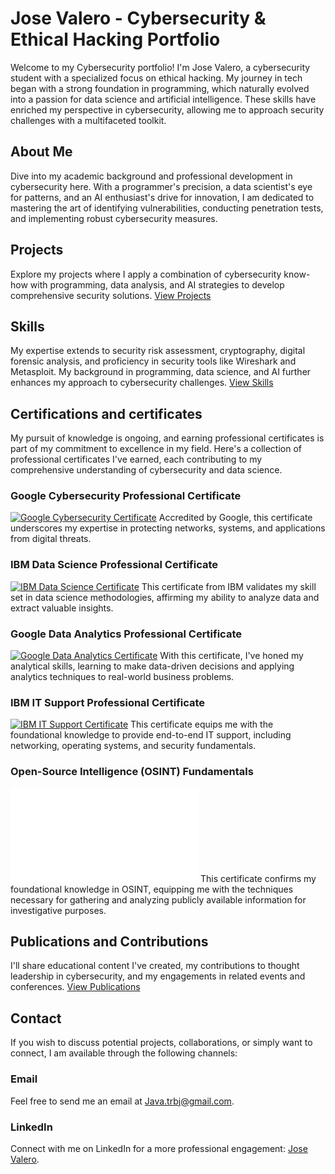 # Jose Valero - Cybersecurity & Ethical Hacking Portfolio

Welcome to my Cybersecurity portfolio! I'm Jose Valero, a cybersecurity student with a specialized focus on ethical hacking. My journey in tech began with a strong foundation in programming, which naturally evolved into a passion for data science and artificial intelligence. These skills have enriched my perspective in cybersecurity, allowing me to approach security challenges with a multifaceted toolkit.

## About Me
Dive into my academic background and professional development in cybersecurity here. With a programmer's precision, a data scientist's eye for patterns, and an AI enthusiast's drive for innovation, I am dedicated to mastering the art of identifying vulnerabilities, conducting penetration tests, and implementing robust cybersecurity measures.

## Projects
Explore my projects where I apply a combination of cybersecurity know-how with programming, data analysis, and AI strategies to develop comprehensive security solutions. [View Projects](#)

## Skills
My expertise extends to security risk assessment, cryptography, digital forensic analysis, and proficiency in security tools like Wireshark and Metasploit. My background in programming, data science, and AI further enhances my approach to cybersecurity challenges. [View Skills](#)

## Certifications and certificates

My pursuit of knowledge is ongoing, and earning professional certificates is part of my commitment to excellence in my field. Here's a collection of professional certificates I've earned, each contributing to my comprehensive understanding of cybersecurity and data science.

### Google Cybersecurity Professional Certificate
[![Google Cybersecurity Certificate](https://img.shields.io/badge/Coursera-Google%20Cybersecurity-blue.svg)](https://coursera.org/share/55c82e7e992374fffdd1910626ec1ab4)
Accredited by Google, this certificate underscores my expertise in protecting networks, systems, and applications from digital threats.

### IBM Data Science Professional Certificate
[![IBM Data Science Certificate](https://img.shields.io/badge/Coursera-IBM%20Data%20Science-blue.svg)](https://coursera.org/share/ee1da5c346fbaa39d89be57846335f1e)
This certificate from IBM validates my skill set in data science methodologies, affirming my ability to analyze data and extract valuable insights.

### Google Data Analytics Professional Certificate
[![Google Data Analytics Certificate](https://img.shields.io/badge/Coursera-Google%20Data%20Analytics-blue.svg)](https://coursera.org/share/f7b1474956bee6c4f5e757d71bc2214e)
With this certificate, I've honed my analytical skills, learning to make data-driven decisions and applying analytics techniques to real-world business problems.

### IBM IT Support Professional Certificate
[![IBM IT Support Certificate](https://img.shields.io/badge/Coursera-IBM%20IT%20Support-blue.svg)](https://coursera.org/share/fbcc5f4a8a9b93f53d4f02adf062d444)
This certificate equips me with the foundational knowledge to provide end-to-end IT support, including networking, operating systems, and security fundamentals.

### Open-Source Intelligence (OSINT) Fundamentals
![OSINT Fundamentals Certificate](certifications/certificate-of-completion-for-open-source-intelligence-osint-fundamentals.pdf)
This certificate confirms my foundational knowledge in OSINT, equipping me with the techniques necessary for gathering and analyzing publicly available information for investigative purposes.


## Publications and Contributions
I'll share educational content I've created, my contributions to thought leadership in cybersecurity, and my engagements in related events and conferences. [View Publications](#)

## Contact

If you wish to discuss potential projects, collaborations, or simply want to connect, I am available through the following channels:

### Email
Feel free to send me an email at [Java.trbj@gmail.com](mailto:Java.trbj@gmail.com).

### LinkedIn
Connect with me on LinkedIn for a more professional engagement: [Jose Valero](https://www.linkedin.com/in/jose-valero-aige/).


